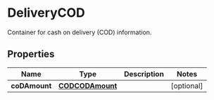 

# DeliveryCOD

Container for cash on delivery (COD) information.

## Properties

| Name | Type | Description | Notes |
|------------ | ------------- | ------------- | -------------|
|**coDAmount** | [**CODCODAmount**](CODCODAmount.md) |  |  [optional] |



